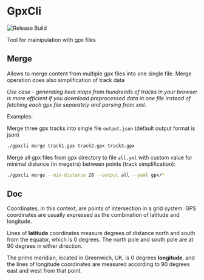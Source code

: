 # GpxCli

![Release Build](https://github.com/mnezerka/gpxcli/actions/workflows/release.yml/badge.svg?event=release)

Tool for mainipulation with gpx files

## Merge

Allows to merge content from multiple gpx files into one single file. Merge
operation does also simplification of track data

*Use case - generating heat maps from hundreads of tracks in your
browser is more efficient if you download preprocessed data in one file instead of
fetching each gpx file separately and parsing from xml.*

Examples:

Merge three gpx tracks into single file `output.json` (default output format is json)
```bash
./gpxcli merge track1.gpx track2.gpx track3.gpx
```

Merge all gpx files from gpx directory to file `all.yml` with  custom value for
minimal distance (in megetrs) between points (track simplification):
```bash
./gpxcli merge --min-distance 20 --output all --yaml gpx/*
```

## Doc

Coordinates, in this context, are points of intersection in a grid system. GPS
coordinates are usually expressed as the combination of latitude and longitude.

Lines of **latitude** coordinates measure degrees of distance north and south from
the equator, which is 0 degrees. The north pole and south pole are at 90
degrees in either direction.

The prime meridian, located in Greenwich, UK, is 0 degrees **longitude**, and the
lines of longitude coordinates are measured according to 90 degrees east and
west from that point.